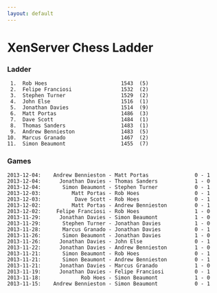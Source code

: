 ```yaml
---
layout: default
---
```

# XenServer Chess Ladder
### Ladder
     1.  Rob Hoes                        1543  (5)
     2.  Felipe Franciosi                1532  (2)
     3.  Stephen Turner                  1529  (2)
     4.  John Else                       1516  (1)
     5.  Jonathan Davies                 1514  (9)
     6.  Matt Portas                     1486  (3)
     7.  Dave Scott                      1484  (1)
     8.  Thomas Sanders                  1483  (1)
     9.  Andrew Bennieston               1483  (5)
    10.  Marcus Granado                  1467  (2)
    11.  Simon Beaumont                  1455  (7)
### Games
    2013-12-04:    Andrew Bennieston - Matt Portas               0 - 1
    2013-12-04:      Jonathan Davies - Thomas Sanders            1 - 0
    2013-12-04:       Simon Beaumont - Stephen Turner            0 - 1
    2013-12-03:          Matt Portas - Rob Hoes                  0 - 1
    2013-12-03:           Dave Scott - Rob Hoes                  0 - 1
    2013-12-02:          Matt Portas - Andrew Bennieston         0 - 1
    2013-12-02:     Felipe Franciosi - Rob Hoes                  1 - 0
    2013-11-29:      Jonathan Davies - Simon Beaumont            1 - 0
    2013-11-29:       Stephen Turner - Jonathan Davies           1 - 0
    2013-11-28:       Marcus Granado - Jonathan Davies           0 - 1
    2013-11-26:       Simon Beaumont - Jonathan Davies           1 - 0
    2013-11-26:      Jonathan Davies - John Else                 0 - 1
    2013-11-22:      Jonathan Davies - Andrew Bennieston         1 - 0
    2013-11-21:       Simon Beaumont - Rob Hoes                  0 - 1
    2013-11-21:       Simon Beaumont - Andrew Bennieston         0 - 1
    2013-11-21:      Jonathan Davies - Marcus Granado            1 - 0
    2013-11-19:      Jonathan Davies - Felipe Franciosi          0 - 1
    2013-11-18:             Rob Hoes - Simon Beaumont            1 - 0
    2013-11-15:    Andrew Bennieston - Simon Beaumont            0 - 1
